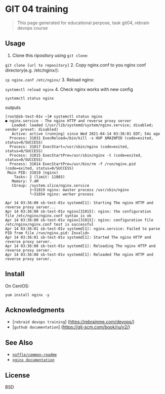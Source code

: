 # GIT 04 training

> This page generated for educational perpose, task git04, rebrain devops course


## Usage
1. Clone this ripository using `git clone`:

`git clone [url to repository]`
2. Copy nginx.conf to you nginx conf directory(e.g. /etc/nginx/):

`cp nginx.conf /etc/nginx/`
3. Reload nginx:

`systemctl reload nginx`
4. Check nginx works with new config

`systemctl status nginx`

outputs

```
[root@sb-test-01v ~]# systemctl status nginx
● nginx.service - The nginx HTTP and reverse proxy server
   Loaded: loaded (/usr/lib/systemd/system/nginx.service; disabled; vendor preset: disabled)
   Active: active (running) since Wed 2021-04-14 03:36:01 EDT; 54s ago
  Process: 31031 ExecReload=/bin/kill -s HUP $MAINPID (code=exited, status=0/SUCCESS)
  Process: 31017 ExecStart=/usr/sbin/nginx (code=exited, status=0/SUCCESS)
  Process: 31015 ExecStartPre=/usr/sbin/nginx -t (code=exited, status=0/SUCCESS)
  Process: 31014 ExecStartPre=/usr/bin/rm -f /run/nginx.pid (code=exited, status=0/SUCCESS)
 Main PID: 31019 (nginx)
    Tasks: 2 (limit: 11083)
   Memory: 7.4M
   CGroup: /system.slice/nginx.service
           ├─31019 nginx: master process /usr/sbin/nginx
           └─31034 nginx: worker process

Apr 14 03:36:00 sb-test-01v systemd[1]: Starting The nginx HTTP and reverse proxy server...
Apr 14 03:36:00 sb-test-01v nginx[31015]: nginx: the configuration file /etc/nginx/nginx.conf syntax is ok
Apr 14 03:36:00 sb-test-01v nginx[31015]: nginx: configuration file /etc/nginx/nginx.conf test is successful
Apr 14 03:36:01 sb-test-01v systemd[1]: nginx.service: Failed to parse PID from file /run/nginx.pid: Invalid>
Apr 14 03:36:01 sb-test-01v systemd[1]: Started The nginx HTTP and reverse proxy server.
Apr 14 03:36:08 sb-test-01v systemd[1]: Reloading The nginx HTTP and reverse proxy server.
Apr 14 03:36:08 sb-test-01v systemd[1]: Reloaded The nginx HTTP and reverse proxy server.

```

## Install

On CentOS:

```
yum install nginx -y
```

## Acknowledgments

- [`rebraid devops training`] (https://rebrainme.com/devops/)
- [`guthub documentation`] (https://git-scm.com/book/ru/v2/)

## See Also

- [`noffle/common-readme`](https://github.com/noffle/common-readme)
- [`nginx documentation`](https://nginx.org/ru/docs/)

## License

BSD

